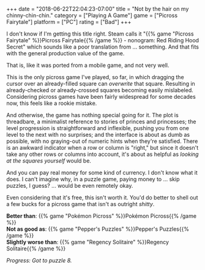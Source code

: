 +++
date = "2018-06-22T22:04:23-07:00"
title = "Not by the hair on my chinny-chin-chin."
category = ["Playing A Game"]
game = ["Picross Fairytale"]
platform = ["PC"]
rating = ["Bad"]
+++

I don't know if I'm getting this title right.  Steam calls it "{{% game "Picross Fairytale" %}}Picross Fairytale{{% /game %}} - nonogram: Red Riding Hood Secret" which sounds like a poor translation from ... something.  And that fits with the general production value of the game.

That is, like it was ported from a mobile game, and not very well.

This is the only picross game I've played, so far, in which dragging the cursor over an already-filled square can <i>overwrite</i> that square.  Resulting in already-checked or already-crossed squares becoming easily mislabeled.  Considering picross games have been fairly widespread for some decades now, this feels like a rookie mistake.

And otherwise, the game has nothing special going for it.  The plot is threadbare, a minimalist reference to stories of princes and princesses; the level progression is straightforward and inflexible, pushing you from one level to the next with no surprises; and the interface is about as dumb as possible, with no graying-out of numeric hints when they're satisfied.  There is an awkward indicator when a row or column is "right," but since it doesn't take any other rows or columns into account, it's about as helpful as <i>looking at the squares yourself</i> would be.

And you can pay real money for some kind of currency.  I don't know what it does.  I can't imagine why, in a puzzle game, paying money to ... skip puzzles, I guess? ... would be even remotely okay.

Even considering that it's free, this isn't worth it.  You'd do better to shell out a few bucks for a picross game that isn't as outright <i>shitty</i>.

<b>Better than</b>: {{% game "Pok&eacute;mon Picross" %}}Pok&eacute;mon Picross{{% /game %}}  
<b>Not as good as</b>: {{% game "Pepper's Puzzles" %}}Pepper's Puzzles{{% /game %}}  
<b>Slightly worse than</b>: {{% game "Regency Solitaire" %}}Regency Solitaire{{% /game %}}

<i>Progress: Got to puzzle 8.</i>
